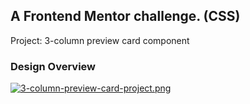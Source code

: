 ## A Frontend Mentor challenge. (CSS)
Project: 3-column preview card component

### Design Overview
[![3-column-preview-card-project.png](https://i.postimg.cc/T3DB7Xgz/3-column-preview-card-project.png)](https://postimg.cc/JsRT0vTx)
